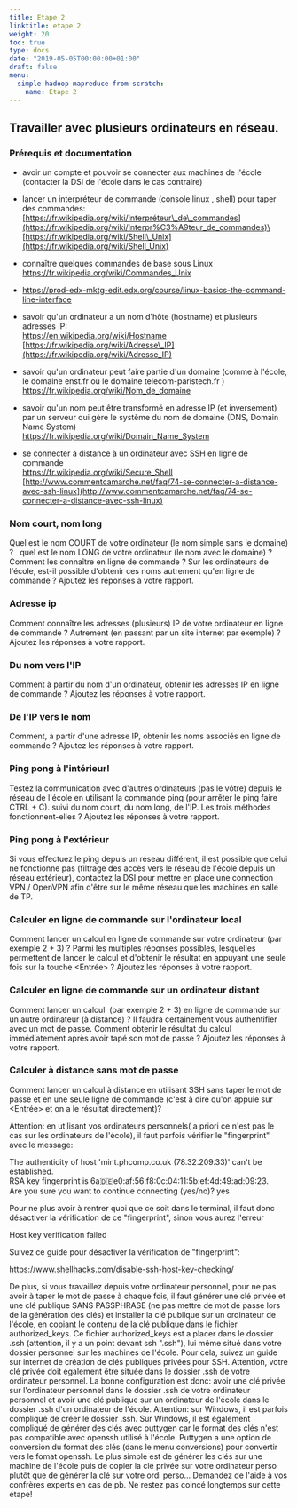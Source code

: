 ```yaml
---
title: Etape 2
linktitle: etape 2
weight: 20
toc: true
type: docs
date: "2019-05-05T00:00:00+01:00"
draft: false
menu:
  simple-hadoop-mapreduce-from-scratch:
    name: Etape 2
---
```



## Travailler avec plusieurs ordinateurs en réseau.

### Prérequis et documentation 

- avoir un compte et pouvoir se connecter aux machines de l'école (contacter la DSI de l'école dans le cas contraire)

- lancer un interpréteur de commande (console linux , shell) pour taper des commandes:\
  [https://fr.wikipedia.org/wiki/Interpréteur\_de\_commandes](https://fr.wikipedia.org/wiki/Interpr%C3%A9teur_de_commandes)\
  [https://fr.wikipedia.org/wiki/Shell\_Unix](https://fr.wikipedia.org/wiki/Shell_Unix)

- connaître quelques commandes de base sous Linux\
  <https://fr.wikipedia.org/wiki/Commandes_Unix>

- <https://prod-edx-mktg-edit.edx.org/course/linux-basics-the-command-line-interface> 

- savoir qu'un ordinateur a un nom d'hôte (hostname) et plusieurs adresses IP:\
  <https://en.wikipedia.org/wiki/Hostname>\
  [https://fr.wikipedia.org/wiki/Adresse\_IP](https://fr.wikipedia.org/wiki/Adresse_IP)

- savoir qu'un ordinateur peut faire partie d'un domaine (comme à l'école, le domaine enst.fr ou le domaine telecom-paristech.fr )\
  <https://fr.wikipedia.org/wiki/Nom_de_domaine>

- savoir qu'un nom peut être transformé en adresse IP (et inversement) par un serveur qui gère le système du nom de domaine (DNS, Domain Name System)\
  <https://fr.wikipedia.org/wiki/Domain_Name_System>

- se connecter à distance à un ordinateur avec SSH en ligne de commande\
  <https://fr.wikipedia.org/wiki/Secure_Shell>\
  [http://www.commentcamarche.net/faq/74-se-connecter-a-distance-avec-ssh-linux](http://www.commentcamarche.net/faq/74-se-connecter-a-distance-avec-ssh-linux)

### Nom court, nom long

Quel est le nom COURT de votre ordinateur (le nom simple sans le domaine) ?   quel est le nom LONG de votre ordinateur (le nom avec le domaine) ? Comment les connaître en ligne de commande ? Sur les ordinateurs de l'école, est-il possible d'obtenir ces noms autrement qu'en ligne de commande ? Ajoutez les réponses à votre rapport.

### Adresse ip

Comment connaître les adresses (plusieurs) IP de votre ordinateur en ligne de commande ? Autrement (en passant par un site internet par exemple) ? Ajoutez les réponses à votre rapport.

### Du nom vers l'IP

Comment à partir du nom d'un ordinateur, obtenir les adresses IP en ligne de commande ? Ajoutez les réponses à votre rapport.

### De l'IP vers le nom

Comment, à partir d'une adresse IP, obtenir les noms associés en ligne de commande ? Ajoutez les réponses à votre rapport.

### Ping pong à l'intérieur!

Testez la communication avec d'autres ordinateurs (pas le vôtre) depuis le réseau de l'école en utilisant la commande ping (pour arrêter le ping faire CTRL + C). suivi du nom court, du nom long, de l'IP. Les trois méthodes fonctionnent-elles ? Ajoutez les réponses à votre rapport.

### Ping pong à l'extérieur

Si vous effectuez le ping depuis un réseau différent, il est possible que celui ne fonctionne pas (filtrage des accès vers le réseau de l'école depuis un réseau extérieur), contactez la DSI pour mettre en place une connection VPN / OpenVPN afin d'être sur le même réseau que les machines en salle de TP.

### Calculer en ligne de commande sur l'ordinateur local

Comment lancer un calcul en ligne de commande sur votre ordinateur (par exemple 2 + 3) ? Parmi les multiples réponses possibles, lesquelles permettent de lancer le calcul et d'obtenir le résultat en appuyant une seule fois sur la touche \<Entrée\> ? Ajoutez les réponses à votre rapport.

### Calculer en ligne de commande sur un ordinateur distant

Comment lancer un calcul  (par exemple 2 + 3) en ligne de commande sur un autre ordinateur (à distance) ? Il faudra certainement vous authentifier avec un mot de passe. Comment obtenir le résultat du calcul immédiatement après avoir tapé son mot de passe ? Ajoutez les réponses à votre rapport.

### Calculer à distance sans mot de passe

Comment lancer un calcul à distance en utilisant SSH sans taper le mot de passe et en une seule ligne de commande (c'est à dire qu'on appuie sur \<Entrée\> et on a le résultat directement)?

Attention: en utilisant vos ordinateurs personnels( a priori ce n'est pas le cas sur les ordinateurs de l'école), il faut parfois vérifier le "fingerprint" avec le message:

The authenticity of host \'mint.phcomp.co.uk (78.32.209.33)\' can\'t be established.\
RSA key fingerprint is 6a:de:e0:af:56:f8:0c:04:11:5b:ef:4d:49:ad:09:23.\
Are you sure you want to continue connecting (yes/no)? yes

Pour ne plus avoir à rentrer quoi que ce soit dans le terminal, il faut donc désactiver la vérification de ce "fingerprint", sinon vous aurez l'erreur 

Host key verification failed

Suivez ce guide pour désactiver la vérification de "fingerprint":

<https://www.shellhacks.com/disable-ssh-host-key-checking/>

De plus, si vous travaillez depuis votre ordinateur personnel, pour ne pas avoir à taper le mot de passe à chaque fois, il faut générer une clé privée et une clé publique SANS PASSPHRASE (ne pas mettre de mot de passe lors de la génération des clés) et installer la clé publique sur un ordinateur de l'école, en copiant le contenu de la clé publique dans le fichier authorized\_keys. Ce fichier authorized\_keys est a placer dans le dossier .ssh (attention, il y a un point devant ssh ".ssh"), lui même situé dans votre dossier personnel sur les machines de l'école. Pour cela, suivez un guide sur internet de création de clés publiques privées pour SSH. Attention, votre clé privée doit également être située dans le dossier .ssh de votre ordinateur personnel. La bonne configuration est donc: avoir une clé privée sur l'ordinateur personnel dans le dossier .ssh de votre ordinateur personnel et avoir une clé publique sur un ordinateur de l'école dans le dossier .ssh d'un ordinateur de l'école. Attention: sur Windows, il est parfois compliqué de créer le dossier .ssh. Sur Windows, il est également compliqué de générer des clés avec puttygen car le format des clés n'est pas compatible avec openssh utilisé à l'école. Puttygen a une option de conversion du format des clés (dans le menu conversions) pour convertir vers le fomat openssh. Le plus simple est de générer les clés sur une machine de l'école puis de copier la clé privée sur votre ordinateur perso plutôt que de générer la clé sur votre ordi perso\... Demandez de l'aide à vos confrères experts en cas de pb. Ne restez pas coincé longtemps sur cette étape!
